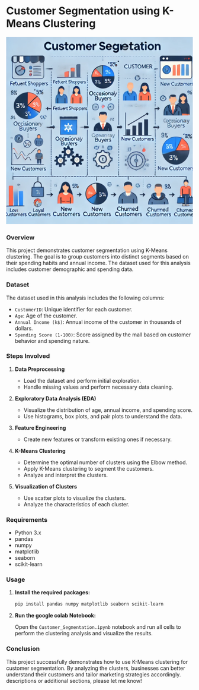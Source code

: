 # Customer Segmentation using K-Means Clustering
 ![mv](gg.webp)
 
### Overview

This project demonstrates customer segmentation using K-Means clustering. The goal is to group customers into distinct segments based on their spending habits and annual income. The dataset used for this analysis includes customer demographic and spending data.

### Dataset

The dataset used in this analysis includes the following columns:
- `CustomerID`: Unique identifier for each customer.
- `Age`: Age of the customer.
- `Annual Income (k$)`: Annual income of the customer in thousands of dollars.
- `Spending Score (1-100)`: Score assigned by the mall based on customer behavior and spending nature.

### Steps Involved

1. **Data Preprocessing**
   - Load the dataset and perform initial exploration.
   - Handle missing values and perform necessary data cleaning.

2. **Exploratory Data Analysis (EDA)**
   - Visualize the distribution of age, annual income, and spending score.
   - Use histograms, box plots, and pair plots to understand the data.

3. **Feature Engineering**
   - Create new features or transform existing ones if necessary.

4. **K-Means Clustering**
   - Determine the optimal number of clusters using the Elbow method.
   - Apply K-Means clustering to segment the customers.
   - Analyze and interpret the clusters.

5. **Visualization of Clusters**
   - Use scatter plots to visualize the clusters.
   - Analyze the characteristics of each cluster.

### Requirements

- Python 3.x
- pandas
- numpy
- matplotlib
- seaborn
- scikit-learn

### Usage

1. **Install the required packages:**

   ```bash
   pip install pandas numpy matplotlib seaborn scikit-learn
   ```

2. **Run the google colab Notebook:**

   Open the `Customer_Segmentation.ipynb` notebook and run all cells to perform the clustering analysis and visualize the results.

### Conclusion

This project successfully demonstrates how to use K-Means clustering for customer segmentation. By analyzing the clusters, businesses can better understand their customers and tailor marketing strategies accordingly.
 descriptions or additional sections, please let me know!


